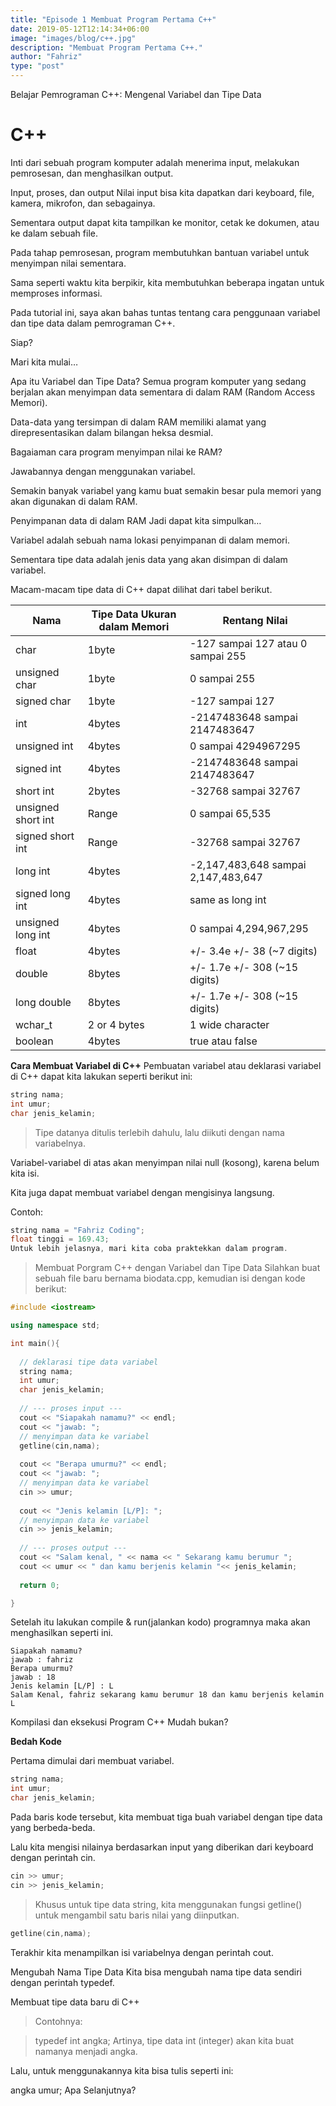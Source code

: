 ```yaml
---
title: "Episode 1 Membuat Program Pertama C++"
date: 2019-05-12T12:14:34+06:00
image: "images/blog/c++.jpg"
description: "Membuat Program Pertama C++."
author: "Fahriz"
type: "post"
---
```


Belajar Pemrograman C++: Mengenal Variabel dan Tipe Data
# C++

 
Inti dari sebuah program komputer adalah menerima input, melakukan pemrosesan, dan menghasilkan output.

Input, proses, dan output
Nilai input bisa kita dapatkan dari keyboard, file, kamera, mikrofon, dan sebagainya.

Sementara output dapat kita tampilkan ke monitor, cetak ke dokumen, atau ke dalam sebuah file.

Pada tahap pemrosesan, program membutuhkan bantuan variabel untuk menyimpan nilai sementara.

Sama seperti waktu kita berpikir, kita membutuhkan beberapa ingatan untuk memproses informasi.

Pada tutorial ini, saya akan bahas tuntas tentang cara penggunaan variabel dan tipe data dalam pemrograman C++.

Siap?

Mari kita mulai…

Apa itu Variabel dan Tipe Data?
Semua program komputer yang sedang berjalan akan menyimpan data sementara di dalam RAM (Random Access Memori).

Data-data yang tersimpan di dalam RAM memiliki alamat yang direpresentasikan dalam bilangan heksa desmial.

Bagaiaman cara program menyimpan nilai ke RAM?

Jawabannya dengan menggunakan variabel.

Semakin banyak variabel yang kamu buat semakin besar pula memori yang akan digunakan di dalam RAM.

Penyimpanan data di dalam RAM
Jadi dapat kita simpulkan…

Variabel adalah sebuah nama lokasi penyimpanan di dalam memori.

Sementara tipe data adalah jenis data yang akan disimpan di dalam variabel.

Macam-macam tipe data di C++ dapat dilihat dari tabel berikut.

| Nama                   | Tipe Data	Ukuran dalam Memori   | Rentang Nilai                       |
|----------------------- |---------------------------------|----------------------------------   |
| char	                  | 1byte	                          | -127 sampai 127 atau 0 sampai 255   |
| unsigned char	         | 1byte	                          | 0 sampai 255                        |
| signed char	           | 1byte                           | -127 sampai 127                     |
| int	                   | 4bytes	                         | -2147483648 sampai 2147483647       |
| unsigned int	          | 4bytes	                         | 0 sampai 4294967295                 |
| signed int	            | 4bytes                          | -2147483648 sampai 2147483647       |
| short int	             | 2bytes	                         | -32768 sampai 32767                 |
| unsigned short int	    | Range                           | 0 sampai 65,535                     |
| signed short int	      | Range	                          | -32768 sampai 32767                 |
| long int	              | 4bytes                          | -2,147,483,648 sampai 2,147,483,647 |
| signed long int        |	4bytes                          | same as long int                    |
| unsigned long int      |	4bytes                          | 0 sampai 4,294,967,295              |
| float	                 | 4bytes	                         | +/- 3.4e +/- 38 (~7 digits)         |
| double	                | 8bytes                          | 	+/- 1.7e +/- 308 (~15 digits)      |
| long double	           | 8bytes	                         | +/- 1.7e +/- 308 (~15 digits)       |
| wchar_t                |	2 or 4 bytes	                   | 1 wide character                    |
| boolean	               | 4bytes	                         | true atau false                     |

**Cara Membuat Variabel di C++**
Pembuatan variabel atau deklarasi variabel di C++ dapat kita lakukan seperti berikut ini:
```C++
string nama;
int umur;
char jenis_kelamin;
```
>Tipe datanya ditulis terlebih dahulu, lalu diikuti dengan nama variabelnya.

Variabel-variabel di atas akan menyimpan nilai null (kosong), karena belum kita isi.

Kita juga dapat membuat variabel dengan mengisinya langsung.

Contoh:
```C++
string nama = "Fahriz Coding";
float tinggi = 169.43;
Untuk lebih jelasnya, mari kita coba praktekkan dalam program.
```

>Membuat Porgram C++ dengan Variabel dan Tipe Data
>Silahkan buat sebuah file baru bernama biodata.cpp, kemudian isi dengan kode berikut:

```C++
#include <iostream>

using namespace std;

int main(){
 
  // deklarasi tipe data variabel
  string nama;
  int umur;
  char jenis_kelamin;
 
  // --- proses input ---
  cout << "Siapakah namamu?" << endl;
  cout << "jawab: ";
  // menyimpan data ke variabel
  getline(cin,nama);
 
  cout << "Berapa umurmu?" << endl;
  cout << "jawab: ";
  // menyimpan data ke variabel
  cin >> umur;
 
  cout << "Jenis kelamin [L/P]: ";
  // menyimpan data ke variabel
  cin >> jenis_kelamin;
 
  // --- proses output ---
  cout << "Salam kenal, " << nama << " Sekarang kamu berumur ";
  cout << umur << " dan kamu berjenis kelamin "<< jenis_kelamin;
 
  return 0;

}
```

Setelah itu lakukan compile & run(jalankan kodo) programnya maka akan menghasilkan seperti ini.
```Cmd
Siapakah namamu?
jawab : fahriz
Berapa umurmu?
jawab : 18
Jenis kelamin [L/P] : L
Salam Kenal, fahriz sekarang kamu berumur 18 dan kamu berjenis kelamin L
```
Kompilasi dan eksekusi Program C++
Mudah bukan?

**Bedah Kode**

Pertama dimulai dari membuat variabel.

```C++
string nama;
int umur;
char jenis_kelamin;
```

Pada baris kode tersebut, kita membuat tiga buah variabel dengan tipe data yang berbeda-beda.

Lalu kita mengisi nilainya berdasarkan input yang diberikan dari keyboard dengan perintah cin.
```C++
cin >> umur;
cin >> jenis_kelamin;
```
>Khusus untuk tipe data string, kita menggunakan fungsi getline() untuk mengambil satu baris nilai yang diinputkan.
```C++
getline(cin,nama);
```
Terakhir kita menampilkan isi variabelnya dengan perintah cout.

Mengubah Nama Tipe Data
Kita bisa mengubah nama tipe data sendiri dengan perintah typedef.

Membuat tipe data baru di C++

>Contohnya:

>typedef int angka; 
>Artinya, tipe data int (integer) akan kita buat namanya menjadi angka.

Lalu, untuk menggunakannya kita bisa tulis seperti ini:

angka umur;
Apa Selanjutnya?
